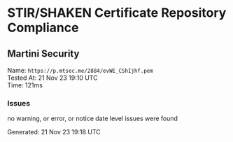 # STIR/SHAKEN Certificate Repository Compliance

## Martini Security

Name: `https://p.mtsec.me/2884/evWE_CShIjhf.pem`\
Tested At: 21 Nov 23 19:10 UTC\
Time: 121ms

### Issues

no warning, or error, or notice date level issues were found

Generated: 21 Nov 23 19:18 UTC